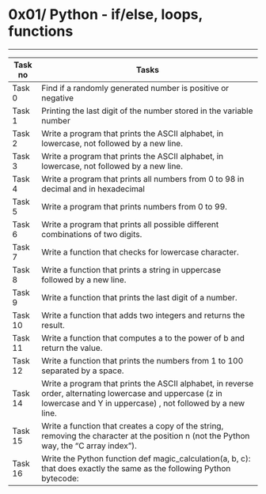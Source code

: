# 0x01/ Python - if/else, loops, functions
---
|Task no|Tasks	|
|-------|-------|
|Task 0 |Find if a randomly generated number is positive or negative|
|Task 1 |Printing the last digit of the number stored in the variable number|
|Task 2 |Write a program that prints the ASCII alphabet, in lowercase, not followed by a new line.|
|Task 3 |Write a program that prints the ASCII alphabet, in lowercase, not followed by a new line.|
|Task 4 |Write a program that prints all numbers from 0 to 98 in decimal and in hexadecimal|
|Task 5 |Write a program that prints numbers from 0 to 99.|
|Task 6 |Write a program that prints all possible different combinations of two digits.|
|Task 7 |Write a function that checks for lowercase character.|
|Task 8 |Write a function that prints a string in uppercase followed by a new line.|
|Task 9 |Write a function that prints the last digit of a number.|
|Task 10|Write a function that adds two integers and returns the result.|
|Task 11|Write a function that computes a to the power of b and return the value.|
|Task 12|Write a function that prints the numbers from 1 to 100 separated by a space.|
|Task 14|Write a program that prints the ASCII alphabet, in reverse order, alternating lowercase and uppercase (z in lowercase and Y in uppercase) , not followed by a new line.|
|Task 15|Write a function that creates a copy of the string, removing the character at the position n (not the Python way, the “C array index”).|
|Task 16|Write the Python function def magic_calculation(a, b, c): that does exactly the same as the following Python bytecode:|

